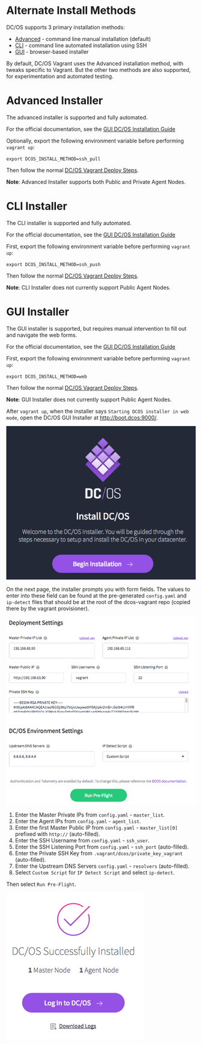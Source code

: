 # Alternate Install Methods

DC/OS supports 3 primary installation methods:

- [Advanced](#advanced-installer) - command line manual installation (default)
- [CLI](#cli-installer) - command line automated installation using SSH
- [GUI](#gui-installer) - browser-based installer

By default, DC/OS Vagrant uses the Advanced installation method, with tweaks specific to Vagrant. But the other two methods are also supported, for experimentation and automated testing.

# Advanced Installer

The advanced installer is supported and fully automated.

For the official documentation, see the [GUI DC/OS Installation Guide](https://dcos.io/docs/latest/administration/installing/custom/advanced/)

Optionally, export the following environment variable before performing `vagrant up`:

```
export DCOS_INSTALL_METHOD=ssh_pull
```

Then follow the normal [DC/OS Vagrant Deploy Steps](/#deploy).

**Note**: Advanced Installer supports both Public and Private Agent Nodes.


# CLI Installer

The CLI installer is supported and fully automated.

For the official documentation, see the [GUI DC/OS Installation Guide](https://dcos.io/docs/latest/administration/installing/custom/cli/)

First, export the following environment variable before performing `vagrant up`:

```
export DCOS_INSTALL_METHOD=ssh_push
```

Then follow the normal [DC/OS Vagrant Deploy Steps](/#deploy).

**Note**: CLI Installer does not currently support Public Agent Nodes.


# GUI Installer

The GUI installer is supported, but requires manual intervention to fill out and navigate the web forms.

For the official documentation, see the [GUI DC/OS Installation Guide](https://dcos.io/docs/latest/administration/installing/custom/gui/)

First, export the following environment variable before performing `vagrant up`:

```
export DCOS_INSTALL_METHOD=web
```

Then follow the normal [DC/OS Vagrant Deploy Steps](/#deploy).

**Note**: GUI Installer does not currently support Public Agent Nodes.

After `vagrant up`, when the installer says `Starting DCOS installer in web mode`, open the DC/OS GUI Installer at <http://boot.dcos:9000/>.

![DC/OS GUI Installer Landing Page](imgs/gui-install-landing.png)

On the next page, the installer prompts you with form fields. The values to enter into these field can be found at the pre-generated `config.yaml` and `ip-detect` files that should be at the root of the dcos-vagrant repo (copied there by the vagrant provisioner).

![DC/OS GUI Installer Form](imgs/gui-install-form.png)

1. Enter the Master Private IPs from `config.yaml` - `master_list`.
1. Enter the Agent IPs from `config.yaml` - `agent_list`.
1. Enter the first Master Public IP from `config.yaml` - `master_list[0]` prefixed with `http://` (auto-filled).
1. Enter the SSH Username from `config.yaml` - `ssh_user`.
1. Enter the SSH Listening Port from `config.yaml` - `ssh_port` (auto-filled).
1. Enter the Private SSH Key from `.vagrant/dcos/private_key_vagrant` (auto-filled).
1. Enter the Upstream DNS Servers `config.yaml` - `resolvers` (auto-filled).
1. Select `Custom Script` for `IP Detect Script` and select `ip-detect`.

Then select `Run Pre-Flight`.

![DC/OS GUI Installer Success Page](imgs/gui-install-success.png)
